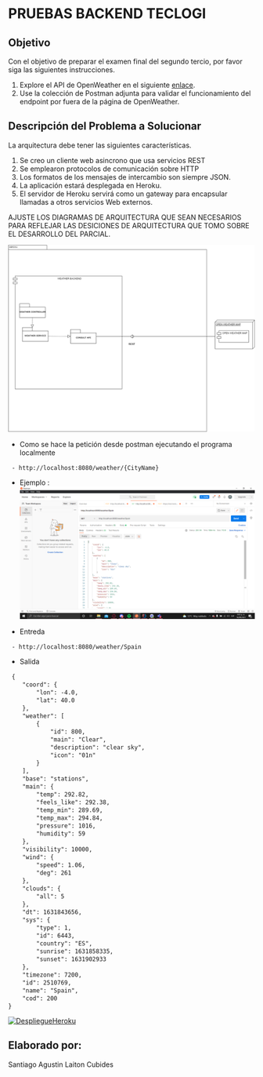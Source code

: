 # PRUEBAS BACKEND TECLOGI

## Objetivo

Con el objetivo de preparar el examen final del segundo tercio, por favor siga las siguientes instrucciones.

1. Explore el API de OpenWeather en el siguiente [enlace](https://openweathermap.org/ ).
2. Use la colección de Postman adjunta para validar el funcionamiento del endpoint por fuera de la página de OpenWeather.

## Descripción del Problema a Solucionar


La arquitectura debe tener las siguientes características.

1. Se creo un cliente web asincrono que usa servicios REST
2. Se emplearon protocolos de comunicación sobre HTTP
3. Los formatos de los mensajes de intercambio son siempre JSON.
4. La aplicación estará desplegada en Heroku.
5. El servidor de Heroku servirá como un gateway para encapsular llamadas a otros servicios Web externos.

AJUSTE LOS DIAGRAMAS DE ARQUITECTURA QUE SEAN NECESARIOS PARA REFLEJAR LAS DESICIONES DE ARQUITECTURA QUE TOMO SOBRE EL DESARROLLO DEL PARCIAL.

![](Resources/DiagramaPuntoUno.png)

* Como se hace la petición desde postman ejecutando el programa localmente
```
 - http://localhost:8080/weather/{CityName}
```
* Ejemplo :
  ![](Resources/Get.png)

* Entreda

```
 - http://localhost:8080/weather/Spain
```

* Salida
```
 {
    "coord": {
        "lon": -4.0,
        "lat": 40.0
    },
    "weather": [
        {
            "id": 800,
            "main": "Clear",
            "description": "clear sky",
            "icon": "01n"
        }
    ],
    "base": "stations",
    "main": {
        "temp": 292.82,
        "feels_like": 292.38,
        "temp_min": 289.69,
        "temp_max": 294.84,
        "pressure": 1016,
        "humidity": 59
    },
    "visibility": 10000,
    "wind": {
        "speed": 1.06,
        "deg": 261
    },
    "clouds": {
        "all": 5
    },
    "dt": 1631843656,
    "sys": {
        "type": 1,
        "id": 6443,
        "country": "ES",
        "sunrise": 1631858335,
        "sunset": 1631902933
    },
    "timezone": 7200,
    "id": 2510769,
    "name": "Spain",
    "cod": 200
}
```

[![DespliegueHeroku](https://www.herokucdn.com/deploy/button.png)](https://laiton-arsw-t2.herokuapp.com)

## Elaborado por:
   Santiago Agustin Laiton Cubides




